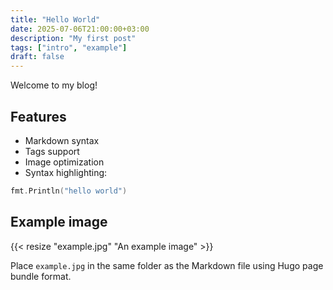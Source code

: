 ```yaml
---
title: "Hello World"
date: 2025-07-06T21:00:00+03:00
description: "My first post"
tags: ["intro", "example"]
draft: false
---
```


Welcome to my blog!

## Features

- Markdown syntax
- Tags support
- Image optimization
- Syntax highlighting:

```go
fmt.Println("hello world")
```

## Example image

{{< resize "example.jpg" "An example image" >}}

Place `example.jpg` in the same folder as the Markdown file using Hugo page bundle format.